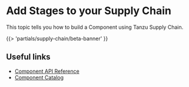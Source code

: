 # Add Stages to your Supply Chain

This topic tells you how to build a Component using Tanzu Supply Chain.

{{> 'partials/supply-chain/beta-banner' }}

## Useful links

- [Component API Reference](../../reference/api/component.hbs.md)
- [Component Catalog](../../reference/catalog/about.hbs.md)